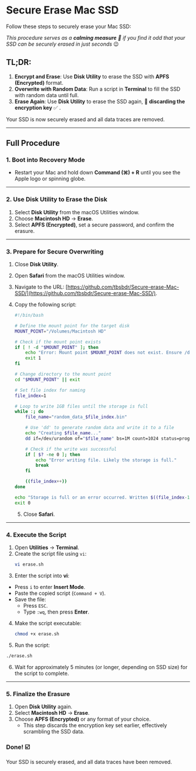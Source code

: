 # Secure Erase Mac SSD

Follow these steps to securely erase your Mac SSD:

_This procedure serves as a **calming measure** 💊 if you find it odd that your SSD can be securely erased in just seconds_ 😉


## TL;DR:

1. **Encrypt and Erase**: Use **Disk Utility** to erase the SSD with **APFS (Encrypted)** format.
2. **Overwrite with Random Data**: Run a script in **Terminal** to fill the SSD with random data until full.
3. **Erase Again**: Use **Disk Utility** to erase the SSD again, 🚮 **discarding the encryption key** ✅ .

Your SSD is now securely erased and all data traces are removed.

---
## Full Procedure
### 1. Boot into **Recovery Mode**
- Restart your Mac and hold down **Command (⌘) + R** until you see the Apple logo or spinning globe.

---

### 2. Use **Disk Utility** to Erase the Disk
1. Select **Disk Utility** from the macOS Utilities window.
2. Choose **Macintosh HD** → **Erase**.
3. Select **APFS (Encrypted)**, set a secure password, and confirm the erasure.

---

### 3. Prepare for Secure Overwriting
1. Close **Disk Utility**.
2. Open **Safari** from the macOS Utilities window.
3. Navigate to the URL: [https://github.com/tbsbdr/Secure-erase-Mac-SSD/](https://github.com/tbsbdr/Secure-erase-Mac-SSD/).
4. Copy the following script:

   ```bash
   #!/bin/bash

   # Define the mount point for the target disk
   MOUNT_POINT="/Volumes/Macintosh HD"

   # Check if the mount point exists
   if [ ! -d "$MOUNT_POINT" ]; then
       echo "Error: Mount point $MOUNT_POINT does not exist. Ensure /dev/disk3s1 is mounted."
       exit 1
   fi

   # Change directory to the mount point
   cd "$MOUNT_POINT" || exit

   # Set file index for naming
   file_index=1

   # Loop to write 1GB files until the storage is full
   while :; do
       file_name="random_data_$file_index.bin"

       # Use 'dd' to generate random data and write it to a file
       echo "Creating $file_name..."
       dd if=/dev/urandom of="$file_name" bs=1M count=1024 status=progress

       # Check if the write was successful
       if [ $? -ne 0 ]; then
           echo "Error writing file. Likely the storage is full."
           break
       fi

       ((file_index++))
   done

   echo "Storage is full or an error occurred. Written $((file_index-1)) files."
   exit 0
   ```
   5. Close **Safari**.

---

### 4. Execute the Script
1. Open **Utilities** → **Terminal**.
2. Create the script file using `vi`:
   ```bash
   vi erase.sh
   ```
 3. Enter the script into **vi**:
   - Press `i` to enter **Insert Mode**.
   - Paste the copied script (`Command + V`).
   - Save the file:
     - Press `ESC`.
     - Type `:wq`, then press **Enter**.

4. Make the script executable:
   ```bash
   chmod +x erase.sh
   ```
5.	Run the script:
   ```bash
   ./erase.sh
   ```
6.	Wait for approximately 5 minutes (or longer, depending on SSD size) for the script to complete.

---

### 5. Finalize the Erasure
1.	Open **Disk Utility** again.
2.	Select **Macintosh HD** → **Erase**.
3.	Choose **APFS (Encrypted)** or any format of your choice.
	- This step discards the encryption key set earlier, effectively scrambling the SSD data.

### Done! ☑️
Your SSD is securely erased, and all data traces have been removed.

